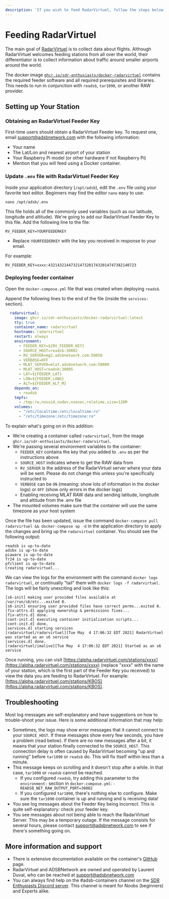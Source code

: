 ```yaml
---
description: 'If you wish to feed RadarVirtuel, follow the steps below.'
---
```


# Feeding RadarVirtuel

The main goal of [RadarVirtuel](https://radarvirtuel.com/) is to collect data about flights. Although RadarVirtuel welcomes feeding stations from all over the world, their differentiator is to collect information about traffic around smaller airports around the world.

The docker image [`ghcr.io/sdr-enthusiasts/docker-radarvirtuel`](https://github.com/sdr-enthusiasts/docker-radarvirtuel) contains the required feeder software and all required prerequisites and libraries. This needs to run in conjunction with `readsb`, `tar1090`, or another RAW provider.

## Setting up Your Station

### Obtaining an RadarVirtuel Feeder Key

First-time users should obtain a RadarVirtuel Feeder key. To request one, email support@adsbnetwork.com with the following information:

* Your name
* The Lat/Lon and nearest airport of your station
* Your Raspberry Pi model (or other hardware if not Raspberry Pi)
* Mention that you will feed using a Docker container.

### Update `.env` file with RadarVirtuel Feeder Key

Inside your application directory \(`/opt/adsb`\), edit the `.env` file using your favorite text editor. Beginners may find the editor `nano` easy to use:

```text
nano /opt/adsb/.env
```

This file holds all of the commonly used variables \(such as our latitude, longitude and altitude\). We're going to add our RadarVirtuel Feeder Key to this file. Add the following line to the file:

```text
RV_FEEDER_KEY=YOURFEEDERKEY
```

* Replace `YOURFEEDERKEY` with the key you received in response to your email.

For example:

```text
RV_FEEDER_KEY=xxxx:432143214473214732017432014747382140723
```

### Deploying feeder container

Open the `docker-compose.yml` file that was created when deploying `readsb`.

Append the following lines to the end of the file \(inside the `services:` section\).

```yaml
  radarvirtuel:
    image: ghcr.io/sdr-enthusiasts/docker-radarvirtuel:latest
    tty: true
    container_name: radarvirtuel
    hostname: radarvirtuel
    restart: always
    environment:
      - FEEDER_KEY=${RV_FEEDER_KEY}
      - SOURCE_HOST=readsb:30002
      - RV_SERVER=mg2.adsbnetwork.com:50050
      - VERBOSE=OFF
      - MLAT_SERVER=mlat.adsbnetwork.com:50000
      - MLAT_HOST=readsb:30005
      - LAT=${FEEDER_LAT}
      - LON=${FEEDER_LONG}
      - ALT=${FEEDER_ALT_M}
    depends_on:
      - readsb
    tmpfs:
      - /tmp:rw,nosuid,nodev,noexec,relatime,size=128M
    volumes:
      - "/etc/localtime:/etc/localtime:ro"
      - "/etc/timezone:/etc/timezone:ro"
```

To explain what's going on in this addition:

* We're creating a container called `radarvirtuel`, from the image `ghcr.io/sdr-enthusiasts/docker-radarvirtuel`.
* We're passing several environment variables to the container:
  * `FEEDER_KEY` contains the key that you added to `.env` as per the instructions above
  * `SOURCE_HOST` indicates where to get the RAW data from
  * `RV_SERVER` is the address of the RadarVirtuel server where your data will be sent. Please do not change this unless you're specifically instructed to
  * `VERBOSE` can be `ON` (meaning: show lots of information in the docker logs) or `OFF` (show only errors in the docker logs)
  * Enabling receiving MLAT RAW data and sending latitude, longitude and altitude from the .env file
* The mounted volumes make sure that the container will use the same timezone as your host system

Once the file has been updated, issue the command `docker-compose pull radarvirtuel && docker-compose up -d` in the application directory to apply the changes and bring up the `radarvirtuel` container. You should see the following output:

```text
readsb is up-to-date
adsbx is up-to-date
piaware is up-to-date
fr24 is up-to-date
pfclient is up-to-date
Creating radarvirtuel...
```

We can view the logs for the environment with the command `docker logs radarvirtuel`, or continually "tail" them with `docker logs -f radarvirtuel`. The logs will be fairly unexciting and look like this:

```text
[s6-init] making user provided files available at /var/run/s6/etc...exited 0.
[s6-init] ensuring user provided files have correct perms...exited 0.
[fix-attrs.d] applying ownership & permissions fixes...
[fix-attrs.d] done.
[cont-init.d] executing container initialization scripts...
[cont-init.d] done.
[services.d] starting services
[radarvirtuel/radarvirtuel][Tue May  4 17:06:32 EDT 2021] RadarVirtuel was started as an s6 service
[services.d] done.
[radarvirtuel/imalive][Tue May  4 17:06:32 EDT 2021] Started as an s6 service
```

Once running, you can visit [https://alpha.radarvirtuel.com/stations/xxxx](https://alpha.radarvirtuel.com/stations/xxxx) (replace "xxxx" with the name of your station, which is the first part of the Feeder Key you received) to view the data you are feeding to RadarVirtuel. For example: [https://alpha.radarvirtuel.com/stations/KBOS](https://alpha.radarvirtuel.com/stations/KBOS).

## Troubleshooting

Most log messages are self-explanatory and have suggestions on how to trouble-shoot your issue. Here is some additional information that may help:

* Sometimes, the logs may show error messages that it cannot connect to your `SOURCE_HOST`. If these messages show every few seconds, you have a problem (read below). If there are no new messages after a bit, it means that your station finally connected to the `SOURCE_HOST`. This connection delay is often caused by RadarVirtuel becoming "up and running" before `tar1090` or `readsb` do. This will fix itself within less than a minute.
* This message keeps on scrolling and it doesn't stop after a while. In that case, `tar1090` or `readsb` cannot be reached.
  * If you configured `readsb`, try adding this parameter to the `environment:` section in `docker-compose.yml`:
    `- READSB_NET_RAW_OUTPUT_PORT=30002`
  * If you configured `tar1090`, there's nothing else to configure. Make sure the `tar1090` container is up and running and is receiving data!
* You see log messages about the Feeder Key being incorrect. This is quite self-explanatory: check your feeder key.
* You see messages about not being able to reach the RadarVirtuel Server. This may be a temporary outage. If the message consists for several hours, please contact support@adsbnetwork.com to see if there's something going on.

## More information and support

* There is extensive documentation available on the container's [GitHub](https://github.com/sdr-enthusiasts/docker-radarvirtuel) page.
* RadarVirtuel and ADSBNetwork are owned and operated by Laurent Duval, who can be reached at support@adsbnetwork.com
* You can always find help on the #adsb-containers channel on the [SDR Enthusiasts Discord server](https://discord.gg/m42azbZydy). This channel is meant for Noobs (beginners) and Experts alike.
